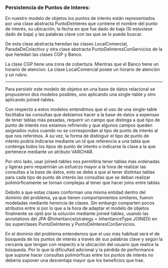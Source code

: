 ### Persistencia de Puntos de Interes:

En nuestro modelo de objetos los puntos de interés están representados por una clase abstracta PuntoDeInteres que contiene el nombre del punto de interés, su ubicación, la fecha en que fue dado de baja (Si estuviese dado de baja) y las palabras clave con las que se lo puede buscar.

De esta clase abstracta heredan las clases LocalComercial, ParadaDeColectivo y otra clase abstracta PuntoDeInteresConServicios de la que heredan las clases CGP y Banco.

La clase CGP tiene una zona de cobertura. Mientras que el Banco tiene un horario de atencion. La clase LocalComercial posee un horario de atención y un rubro.

---

Para persistir este modelo de objetos en una base de datos relacional se propusieron dos  modelos posibles, uno aplicando una single-table y otro aplicando joined-tables.

Con respecto a estos modelos entendimos que el uso de una single-table facilitaba las consultas que debíamos hacer a la base de datos a expensas de tener tablas más pesadas, requerir un campo que distinga a qué tipo de punto de interés nos estamos refiriendo y que algunos campos queden asignados nulos cuando no se correspondan al tipo de punto de interés al que nos referimos. A su vez, la forma de distinguir el tipo de punto de interés podría indicarse mediante un id que referencie a una tabla que contenga todos los tipos de punto de interés o indicarse la clase a la que pertenece mediante un atributo VARCHAR.

Por otro lado, usar joined-tables nos permitiría tener tablas más ordenadas y ligeras pero requerirían un esfuerzo mayor a la hora de realizar las consultas a la base de datos, esto se debe a que al tener distintas tablas para cada tipo de punto de interés las consultas que se deban realizar polimórficamente se tornan complejas al tener que hacer joins entre tablas.

Debido a que estas clases conforman una misma entidad dentro del dominio del problema, ya que tienen comportamientos similares, fueron modeladas mediante herencia de clases. Sin embargo comparten pocos atributos entre sí por lo que a la hora de adaptar el modelo de objetos finalmente se optó por la solución mediante joined-tables, usando las annotations del JPA @Inheritance(strategy = InheritanceType.JOINED) en las superclases PuntoDeInteres y PuntoDeInteresConServicios.

En el dominio del problema entendemos que el uso más habitual será el de búsqueda de los puntos de interés a través de sus palabras clave y según la cercanía que tengan con respecto a la ubicación del usuario que realice la búsqueda. Por lo que la dificultad adicional y la pérdida de performance que supone hacer consultas polimórficas entre los puntos de interés no debería suponer una desventaja mayor que los beneficios que trae.
